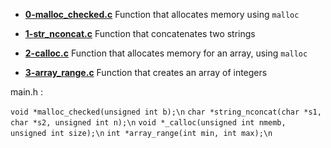 - **[0-malloc_checked.c](https://github.com/vlldnt/holbertonschool-low_level_programming/blob/main/more_malloc_free/0-malloc_checked.c)** Function that allocates memory using `malloc`

- **[1-str_nconcat.c](https://github.com/vlldnt/holbertonschool-low_level_programming/blob/main/more_malloc_free/1-string_nconcat.c)** Function that concatenates two strings

- **[2-calloc.c](https://github.com/vlldnt/holbertonschool-low_level_programming/blob/main/more_malloc_free/2-calloc.c)** Function that allocates memory for an array, using `malloc`

- **[3-array_range.c](https://github.com/vlldnt/holbertonschool-low_level_programming/blob/main/more_malloc_free/3-array_range.c)** Function that creates an array of integers


main.h :

`void *malloc_checked(unsigned int b);\n`
`char *string_nconcat(char *s1, char *s2, unsigned int n);\n`
`void *_calloc(unsigned int nmemb, unsigned int size);\n`
`int *array_range(int min, int max);\n`
